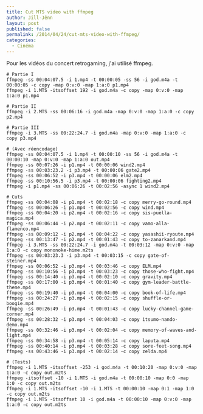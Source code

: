 ```yaml
---
title: Cut MTS video with ffmpeg
author: Jill-Jênn
layout: post
published: false
permalink: /2014/04/24/cut-mts-video-with-ffmpeg/
categories:
  - Cinéma
---
```

Pour les vidéos du concert retrogaming, j'ai utilisé ffmpeg.

    # Partie I
    ffmpeg -ss 00:04:07.5 -i 1.mp4 -t 00:00:05 -ss 56 -i god.m4a -t 00:00:05 -c copy -map 0:v:0 -map 1:a:0 p1.mp4
    ffmpeg -i 1.MTS -itsoffset 192 -i god.m4a -c copy -map 0:v:0 -map 1:a:0 p1.mp4

    # Partie II
    ffmpeg -i 2.MTS -ss 00:06:16 -i god.m4a -map 0:v:0 -map 1:a:0 -c copy p2.mp4

    # Partie III
    ffmpeg -i 3.MTS -ss 00:22:24.7 -i god.m4a -map 0:v:0 -map 1:a:0 -c copy p3.mp4

    # (Avec réencodage)
    ffmpeg -ss 00:04:07.5 -i 1.mp4 -t 00:00:10 -ss 56 -i god.m4a -t 00:00:10 -map 0:v:0 -map 1:a:0 out.mp4
    ffmpeg -ss 00:07:26 -i p1.mp4 -t 00:00:06 wind2.mp4
    ffmpeg -ss 00:03:23.2 -i p3.mp4 -t 00:00:06 gate2.mp4
    ffmpeg -ss 00:06:52 -i p3.mp4 -t 00:00:06 elm2.mp4
    ffmpeg -ss 00:10:56.5 -i p3.mp4 -t 00:00:06 fighting2.mp4
    ffmpeg -i p1.mp4 -ss 00:06:26 -t 00:02:56 -async 1 wind2.mp4

    # Cuts
    ffmpeg -ss 00:04:08 -i p1.mp4 -t 00:02:18 -c copy merry-go-round.mp4
    ffmpeg -ss 00:06:26 -i p1.mp4 -t 00:02:56 -c copy wind.mp4
    ffmpeg -ss 00:04:20 -i p2.mp4 -t 00:02:16 -c copy sis-puella-magica.mp4
    ffmpeg -ss 00:06:44 -i p2.mp4 -t 00:02:11 -c copy vamo-alla-flamenco.mp4
    ffmpeg -ss 00:09:12 -i p2.mp4 -t 00:04:22 -c copy yasashii-ryoute.mp4
    ffmpeg -ss 00:13:47 -i p2.mp4 -t 00:01:43 -c copy to-zanarkand.mp4
    ffmpeg -i 3.MTS -ss 00:22:24.7 -i god.m4a -t 00:03:12 -map 0:v:0 -map 1:a:0 -c copy mononoke-hime.m2ts
    ffmpeg -ss 00:03:23.3 -i p3.mp4 -t 00:03:15 -c copy gate-of-steiner.mp4
    ffmpeg -ss 00:06:52 -i p3.mp4 -t 00:03:46 -c copy ELM.mp4
    ffmpeg -ss 00:10:56 -i p3.mp4 -t 00:03:23 -c copy those-who-fight.mp4
    ffmpeg -ss 00:14:40 -i p3.mp4 -t 00:02:10 -c copy gravity.mp4
    ffmpeg -ss 00:17:00 -i p3.mp4 -t 00:01:40 -c copy gym-leader-battle-theme.mp4
    ffmpeg -ss 00:19:40 -i p3.mp4 -t 00:04:00 -c copy book-of-life.mp4
    ffmpeg -ss 00:24:27 -i p3.mp4 -t 00:02:15 -c copy shuffle-or-boogie.mp4
    ffmpeg -ss 00:26:49 -i p3.mp4 -t 00:01:43 -c copy lucky-channel-game-corner.mp4
    ffmpeg -ss 00:28:32 -i p3.mp4 -t 00:04:03 -c copy itsumo-nando-demo.mp4
    ffmpeg -ss 00:32:46 -i p3.mp4 -t 00:02:04 -c copy memory-of-waves-and-light.mp4
    ffmpeg -ss 00:34:58 -i p3.mp4 -t 00:05:14 -c copy laputa.mp4
    ffmpeg -ss 00:40:14 -i p3.mp4 -t 00:03:28 -c copy sore-feet-song.mp4
    ffmpeg -ss 00:43:46 -i p3.mp4 -t 00:02:14 -c copy zelda.mp4

    # (Tests)
    ffmpeg -i 1.MTS -itsoffset -253 -i god.m4a -t 00:10:20 -map 0:v:0 -map 1:a:0 -c copy out.m2ts
    ffmpeg -itsoffset -10 -i 1.MTS -i god.m4a -t 00:00:10 -map 0:0 -map 1:0 -c copy out.m2ts
    ffmpeg -i 1.MTS -itsoffset -10 -i 1.MTS -t 00:00:10 -map 0:1 -map 1:0 -c copy out.m2ts
    ffmpeg -i 1.MTS -itsoffset 10 -i god.m4a -t 00:00:10 -map 0:v:0 -map 1:a:0 -c copy out.m2ts
